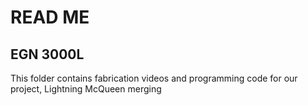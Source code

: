 # READ ME
## EGN 3000L
This folder contains fabrication videos and programming code for our project, Lightning McQueen
merging